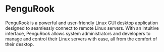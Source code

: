 # PenguRook
PenguRook is a powerful and user-friendly Linux GUI desktop application designed to seamlessly connect to remote Linux servers. With an intuitive interface, PenguRook allows system administrators and developers to manage and control their Linux servers with ease, all from the comfort of their desktop.
